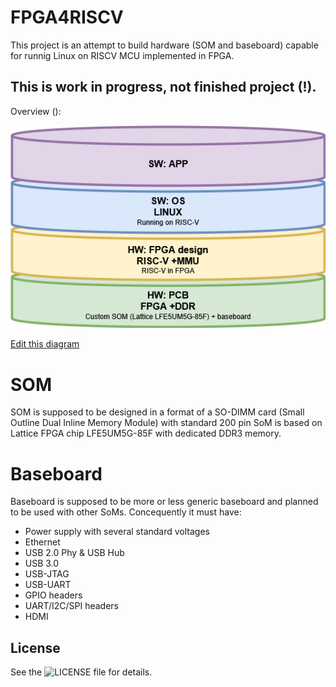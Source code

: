 # FPGA4RISCV
This project is an attempt to build hardware (SOM and baseboard) capable for runnig Linux on RISCV MCU implemented in FPGA.
## This is work in progress, not finished project (!).
Overview (): 

![image](IMG/Overview.png)

[Edit this diagram](https://app.diagrams.net/?url=https://raw.githubusercontent.com/even-notodd/FPGA4RISCV/DOCs/architecture.drawio)


# SOM
SOM is supposed to be designed in a format of a SO-DIMM card (Small Outline Dual Inline Memory Module) with standard 200 pin
SoM is based on Lattice FPGA chip LFE5UM5G-85F with dedicated DDR3 memory.

# Baseboard
Baseboard is supposed to be more or less generic baseboard and planned to be used with other SoMs. Concequently it must have:
- Power supply with several standard voltages
- Ethernet
- USB 2.0 Phy & USB Hub
- USB 3.0
- USB-JTAG
- USB-UART
- GPIO headers
- UART/I2C/SPI headers
- HDMI

## License
See the ![LICENSE file](LICENSE) for details. 
